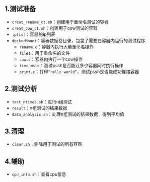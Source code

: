 ## 1.测试准备

* `creat_rename_ct.sh`：创建用于重命名测试的容器
* `creat_cow_ct.sh`：创建用于cow测试的容器
* `iplist`：容器的ip列表
* `dockerMount`：容器数据卷目录，包含了需要在容器内运行的测试程序
  * `rename.c`：容器内执行大量重命名操作
  * `file1`：用于重命名的文件
  * `cow.c`：容器内执行一个cow操作
  * `time_ms.c`：测试pssh是否能让多少容器同时执行操作
  * `print.c`：打印`“hello world”`，测试pssh是否能成功连接容器

## 2.测试分析

* `test_ntimes.sh`：进行n组测试
* `result`：n组测试的结果数据
* `data_analysis.sh`：处理n组测试的结果数据，得到平均值

## 3.清理

* `clear.sh`：删除用于测试的所有容器

## 4.辅助

* `cpu_info.sh`：查看cpu信息
